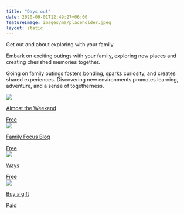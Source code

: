 ```yaml
---
title: "Days out"
date: 2020-09-01T12:49:27+06:00
featureImage: images/ma/placeholder.jpeg
layout: static
---
```


Get out and about exploring with your family.

Embark on exciting outings with your family, exploring new places and creating cherished memories together.

Going on family outings fosters bonding, sparks curiosity, and creates shared experiences. Discovering new environments promotes learning, adventure, and a sense of togetherness.

<a class="ma-link" href="https://almosttheweekend.com/activities-to-enjoy-with-your-family-this-weekend/"><div class="ma-card ma-card-Community"><div class="ma-icon"><img src ="/images/Icon-check - community - opacity.svg"/></div><div class="ma-name"><p>Almost the Weekend</p></div><div class="ma-paid-text"><span>Free</span></div></div></a><a class="ma-link" href="https://familyfocusblog.com/6-benefits-of-spending-time-together-as-a-family/"><div class="ma-card ma-card-Community"><div class="ma-icon"><img src ="/images/Icon-check - community - opacity.svg"/></div><div class="ma-name"><p>Family Focus Blog</p></div><div class="ma-paid-text"><span>Free</span></div></div></a><a class="ma-link" href="https://ways.org.au/activities-as-a-family-and-why-its-important/"><div class="ma-card ma-card-Community"><div class="ma-icon"><img src ="/images/Icon-check - community - opacity.svg"/></div><div class="ma-name"><p>Ways</p></div><div class="ma-paid-text"><span>Free</span></div></div></a><a class="ma-link" href="https://www.awin1.com/cread.php?awinmid=273&awinaffid=1198638&ued=https%3A%2F%2Fwww.buyagift.co.uk%2Fspa-and-beauty%2Fspa-day"><div class="ma-card ma-card-Community"><div class="ma-icon"><img src ="/images/Icon-pound - community - opacity.svg"/></div><div class="ma-name"><p>Buy a gift</p></div><div class="ma-paid-text"><span>Paid</span></div></div></a>  

<br/><br/>






